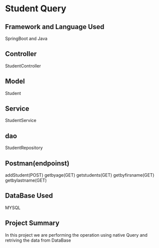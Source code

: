 # Student Query
## Framework and Language Used
SpringBoot and Java 

## Controller
StudentController

## Model
Student

## Service
StudentService

## dao
StudentRepository

## Postman(endpoinst)
addStudent(POST)
getbyage(GET)
getstudents(GET)
getbyfirsname(GET)
getbylastname(GET)

## DataBase Used
MYSQL

## Project Summary
In this project we are performing the operation using native Query and retriving the data from DataBase
